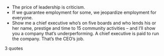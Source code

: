  - The price of leadership is criticism.
 - If we guarantee employment for some, we jeopardize employment for everyone.
 - Show me a chief executive who’s on five boards and who lends his or her name, prestige and time to 15 community activities – and I’ll show you a company that’s underperforming. A chief executive is paid to run the company. That’s the CEO’s job.

3 quotes